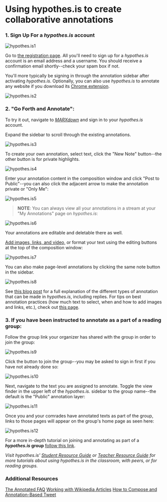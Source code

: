 # Using hypothes.is to create collaborative annotations

### 1. Sign Up For a *hypothes.is* account
![hypothes.is1](/assets/img/hypo-image1.png)

Go to [the registration page](https://web.hypothes.is/start/). All you'll need to sign up for a *hypothes.is* account is an email address and a username. You should receive a confirmation email shortly--check your spam box if not.

You'll more typically be signing in through the annotation sidebar after activating *hypothes.is*. Optionally, you can also use *hypothes.is* to annotate any website if you download its [Chrome extension](https://chrome.google.com/webstore/detail/hypothesis-web-pdf-annota/bjfhmglciegochdpefhhlphglcehbmek?hl=en).

![hypothes.is2](/assets/img/hypo-image2.png)

### 2. "Go Forth and Annotate":

To try it out, navigate to [*MARXdown*](https://MARXdown.github.io) and sign in to your *hypothes.is* account.

Expand the sidebar to scroll through the existing annotations.

![hypothes.is3](/assets/img/hypo-image3.png)

To create your own annotation, select text, click the "New Note" button--the other button is for private highlights.

![hypothes.is4](/assets/img/hypo-image4.png)

Enter your annotation content in the composition window and click "Post to Public"--you can also click the adjacent arrow to make the annotation private or "Only Me":

![hypothes.is5](/assets/img/hypo-image5.png)

>**NOTE**: You can always view all your annotations in a stream at your "My Annotations" page on *hypothes.is*:

![hypothes.is6](/assets/img/hypo-image6.png)

Your annotations are editable and deletable there as well.

[Add images, links, and video,](https://web.hypothes.is/adding-links-images-and-videos/) or format your text using the editing buttons at the top of the composition window:

![hypothes.is7](/assets/img/hypo-image7.png)

You can also make page-level annotations by clicking the same note button in the sidebar.

![hypothes.is8](/assets/img/hypo-image8.png)

See [this blog post](https://web.hypothes.is/blog/varieties-of-hypothesis-annotations-and-their-uses/) for a full explanation of the different types of annotation that can be made in *hypothes.is*, including replies. For tips on best annotation practices (how much text to select, when and how to add images and links, etc.), check out [this page](https://web.hypothes.is/annotation-tips-for-students/).

### 3. If you have been instructed to annotate as a part of a reading group:

Follow the group link your organizer has shared with the group in order to join the group:

![hypothes.is9](/assets/img/hypo-image9.png)

Click the button to join the group--you may be asked to sign in first if you have not already done so:

![hypothes.is10](/assets/img/hypo-image10.png)

Next, navigate to the text you are assigned to annotate. Toggle the view finder in the upper left of the *hypothes.is.* sidebar to the group name--the default is the "Public" annotation layer:

![hypothes.is11](/assets/img/hypo-image11.png)

Once you and your comrades have annotated texts as part of the group, links to those pages will appear on the group's home page as seen here:

![hypothes.is12](/assets/img/hypo-image12.png)

For a more in-depth tutorial on joining and annotating as part of a ***hypothes.is* group** [follow this link](https://web.hypothes.is/blog/introducing-groups/).

*Visit *hypothes.is*' [Student Resource Guide](https://web.hypothes.is/student-resource-guide/) or [Teacher Resource Guide](https://web.hypothes.is/teacher-resource-guide/) for more tutorials about using hypothes.is in the classroom, with peers, or for reading groups.*

### Additional Resources

[The Annotated FAQ](https://web.hypothes.is/blog/the-annotated-faq/_)
[Working with Wikipedia Articles](https://web.hypothes.is/blog/working-with-wikipedia-articles/)
[How to Compose and Annotation-Based Tweet](https://web.hypothes.is/blog/how-to-compose-an-annotation-based-tweet/)



